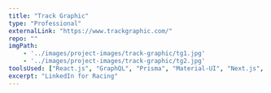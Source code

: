 ```yaml
---
title: "Track Graphic"
type: "Professional"
externalLink: "https://www.trackgraphic.com/"
repo: ""
imgPath: 
    - '../images/project-images/track-graphic/tg1.jpg'
    - '../images/project-images/track-graphic/tg2.jpg'
toolsUsed: ["React.js", "GraphQL", "Prisma", "Material-UI", "Next.js", "Apollo Server/Client", "Docker"]
excerpt: "LinkedIn for Racing"
---
```

